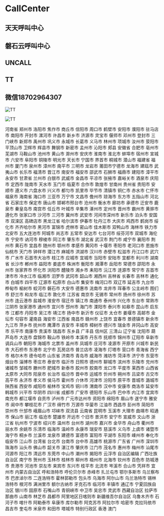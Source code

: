 # CallCenter

## 天天呼叫中心

## 磐石云呼叫中心

## UNCALL

## TT

## 微信18702964307

![TT](https://github.com/XinnanSui/CallCenter/blob/master/tt.png "天天呼叫中心")

![TT](https://github.com/XinnanSui/CallCenter/blob/master/tt1.png "天天呼叫中心")

河南省
郑州市 洛阳市 焦作市 商丘市 信阳市 周口市 鹤壁市 安阳市 濮阳市 驻马店市
南阳市 开封市 漯河市 许昌市 新乡市 济源市 灵宝市 偃师市 邓州市 登封市 三门峡市
新郑市 禹州市 巩义市 永城市 长葛市 义马市 林州市 项城市 汝州市 荥阳市
平顶山市 卫辉市 辉县市 舞钢市 新密市 孟州市 沁阳市 郏县
安徽省
合肥市 亳州市 芜湖市 马鞍山市 池州市 黄山市 滁州市 安庆市
淮南市 淮北市 蚌埠市 宿州市 宣城市 六安市 阜阳市
铜陵市 明光市 天长市 宁国市 界首市 桐城市 潜山市
福建省
福州市 厦门市 泉州市 漳州市 南平市 三明市 龙岩市 莆田市宁德市
龙海市 建瓯市 武夷山市 长乐市 福清市 晋江市 南安市 福安市 邵武市 石狮市 福鼎市 建阳市 漳平市 永安市
甘肃省
兰州市 白银市 武威市 金昌市 平凉市 张掖市 嘉峪关市 酒泉市
庆阳市 定西市 陇南市 天水市 玉门市 临夏市 合作市 敦煌市 甘南州
贵州省
贵阳市 安顺市 遵义市 六盘水市 兴义市 都匀市 凯里市 毕节市 清镇市
铜仁市 赤水市 仁怀市 福泉市
海南省
海口市 三亚市 万宁市 文昌市 儋州市 琼海市 东方市 五指山市
河北省
石家庄市 保定市 唐山市 邯郸市邢台市 沧州市 衡水市 廊坊市 承德市 迁安市
鹿泉市 秦皇岛市 南宫市 任丘市 叶城市 辛集市 涿州市 定州市 晋州市 霸州市
黄骅市 遵化市 张家口市 沙河市 三河市 冀州市 武安市 河间市深州市 新乐市
泊头市 安国市 双滦区 高碑店市
黑龙江省
哈尔滨市 伊春市 牡丹江市 大庆市 鸡西市 鹤岗市 绥化市 齐齐哈尔市
黑河市 富锦市 虎林市 密山市 佳木斯市 双鸭山市 海林市 铁力市 北安市
五大连池市 阿城市 尚志市 五常市 安达市 七台河市 绥芬河市 双城市
海伦市 宁安市 讷河市 穆棱市 同江市 肇东市
湖北省
武汉市 荆门市 咸宁市 襄阳市 荆州市 黄石市 宜昌市 随州市
鄂州市 孝感市 黄冈市 十堰市 枣阳市 老河口市 恩施市 仙桃市
天门市 钟祥市 潜江市 麻城市 洪湖市 汉川市 赤壁市 松滋市
丹江口市 武穴市 广水市 石首市大冶市 枝江市 应城市 宜城市
当阳市 安陆市 宜都市 利川市
湖南省
长沙市 郴州市 益阳市 娄底市 株洲市 衡阳市 湘潭市
岳阳市 常德市 邵阳市 永州市 张家界市 怀化市 浏阳市
醴陵市 湘乡市 耒阳市 沅江市 涟源市 常宁市 吉首市
津市市 冷水江市 临湘市 汨罗市 武冈市 韶山市 湘西州
吉林省
长春市 吉林市 通化市 白城市 四平市 辽源市 松原市 白山市
集安市 梅河口市 双辽市 延吉市 九台市 桦甸市 榆树市 蛟河市
磐石市 大安市 德惠市 洮南市 龙井市 珲春市 公主岭市 图们市
舒兰市 和龙市 临江市 敦化市
江苏省
南京市 无锡市 常州市 扬州市 徐州市 苏州市 连云港市 盐城市
淮安市 宿迁市 镇江市 南通市 泰州市 兴化市 东台市 常熟市
江阴市 张家港市 通州市 宜兴市 邳州市 海门市 溧阳市 泰兴市
如皋市 昆山市 启东市 江都市 丹阳市 吴江市 靖江市 扬中市
新沂市 仪征市 太仓市 姜堰市 高邮市 金坛市 句容市 灌南县 海安市
江西省
南昌市 赣州市 上饶市 宜春市 景德镇市 新余市 九江市 萍乡市
抚州市 鹰潭市 吉安市 丰城市 樟树市 德兴市 瑞金市 井冈山市
高安市 乐平市 南康市 贵溪市 瑞昌市 东乡县 广丰县 信州区 三清山
辽宁省
沈阳市 葫芦岛市 大连市 盘锦市 鞍山市 铁岭市 本溪市 丹东市
抚顺市 锦州市 辽阳市 阜新市 调兵山市 朝阳市 海城市 北票市
盖州市 凤城市 庄河市 凌源市 开原市 兴城市 新民市 大石桥市
东港市 北宁市 瓦房店市 普兰店市 凌海市 灯塔市 营口市
青海省
西宁市 格尔木市 德令哈市
山东省
济南市 青岛市 威海市 潍坊市 菏泽市 济宁市 东营市烟台市
淄博市 枣庄市 泰安市 临沂市 日照市 德州市 聊城市 滨州市
乐陵市 兖州市 诸城市 邹城市 滕州市 肥城市 新泰市 胶州市
胶南市 龙口市 平度市 莱西市
山西省
太原市 大同市 阳泉市 长治市 临汾市 晋中市 运城市 忻州市
朔州市 吕梁市 古交市 高平市 永济市 孝义市 侯马市 霍州市
介休市 河津市 汾阳市 原平市 晋城市 潞城市
陕西省
西安市 咸阳市 榆林市 宝鸡市 铜川市 渭南市 汉中市 安康市
商洛市 延安市 韩城市 兴平市 华阴市
四川省
成都市 广安市 德阳市 乐山市 巴中市 内江市 宜宾市 南充市
都江堰市 自贡市 泸州市 广元市达州市 资阳市 绵阳市 眉山市
遂宁市 雅安市 阆中市 攀枝花市 广汉市 绵竹市 万源市 华蓥市
江油市 西昌市 彭州市 简阳市 崇州市 什邡市 峨眉山市 邛崃市 双流县
云南省
昆明市 玉溪市 大理市 曲靖市 昭通市 保山市 丽江市 临沧市 楚雄市
开远市 个旧市 景洪市 安宁市 宣威市 文山市
浙江省
杭州市 宁波市 绍兴市 温州市 台州市 湖州市 嘉兴市 金华市 舟山市
衢州市 丽水市 余姚市 乐清市 临海市 温岭市 永康市 瑞安市 慈溪市
义乌市 上虞市 诸暨市 海宁市 桐乡市 兰溪市 龙泉市 建德市 富德市
富阳市 平湖市 东阳市 嵊州市 奉化市 临安市 江山市
台湾省
台北市 台南市 台中市 高雄市 桃源市
广东省
广州市 深圳市 珠海市 汕头市 佛山市 韶关市 湛江市 肇庆市 江门市 茂名市 惠州市 梅州市 汕尾市 河源市 阳江市 清远市 东莞市 中山市 潮州市 揭阳市 云浮市
自治区编辑
广西壮族自治区
南宁市 贺州市 玉林市 桂林市 柳州市 梧州市 北海市 钦州市 百色市
防城港市 贵港市 河池市 崇左市 来宾市 东兴市 桂平市 北流市
岑溪市 合山市 凭祥市 宜州市
内蒙古自治区
呼和浩特市 呼伦贝尔市 赤峰市 扎兰屯市 鄂尔多斯市 乌兰察布市
巴彦淖尔市 二连浩特市 霍林郭勒市 包头市 乌海市 阿尔山市
乌兰浩特市 锡林浩特市 根河市 满洲里市 额尔古纳市 牙克石市
临河市 丰镇市 通辽市
宁夏回族自治区
银川市 固原市 石嘴山市 青铜峡市 中卫市 吴忠市 灵武市
西藏自治区
拉萨市 那曲市 山南市 林芝市 昌都市 阿里地区日喀则市
新疆维吾尔自治区
乌鲁木齐市 石河子市 喀什市 阿勒泰市 阜康市 库尔勒市 阿克苏市
阿拉尔市 哈密市 克拉玛依市 昌吉市 奎屯市 米泉市 和田市 塔城市
特别行政区
香港 澳门
